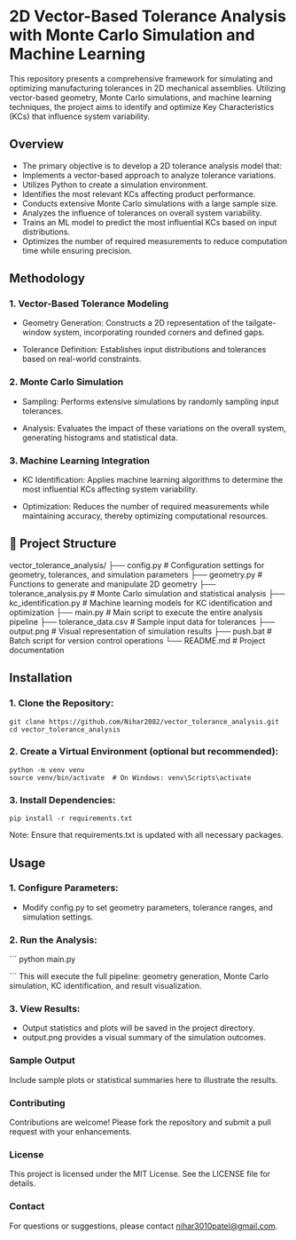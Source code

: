 # 2D Vector-Based Tolerance Analysis with Monte Carlo Simulation and Machine Learning

This repository presents a comprehensive framework for simulating and optimizing manufacturing tolerances in 2D mechanical assemblies. Utilizing vector-based geometry, Monte Carlo simulations, and machine learning techniques, the project aims to identify and optimize Key Characteristics (KCs) that influence system variability.

## Overview

- The primary objective is to develop a 2D tolerance analysis model that:
- Implements a vector-based approach to analyze tolerance variations.
- Utilizes Python to create a simulation environment.
- Identifies the most relevant KCs affecting product performance.
- Conducts extensive Monte Carlo simulations with a large sample size.
- Analyzes the influence of tolerances on overall system variability.
- Trains an ML model to predict the most influential KCs based on input distributions.
- Optimizes the number of required measurements to reduce computation time while ensuring precision.

## Methodology

### 1. Vector-Based Tolerance Modeling
- Geometry Generation: Constructs a 2D representation of the tailgate-window system, incorporating rounded corners and defined gaps.

- Tolerance Definition: Establishes input distributions and tolerances based on real-world constraints.

### 2. Monte Carlo Simulation
- Sampling: Performs extensive simulations by randomly sampling input tolerances.

- Analysis: Evaluates the impact of these variations on the overall system, generating histograms and statistical data.

### 3. Machine Learning Integration
- KC Identification: Applies machine learning algorithms to determine the most influential KCs affecting system variability.

- Optimization: Reduces the number of required measurements while maintaining accuracy, thereby optimizing computational resources.

## 📁 Project Structure

vector_tolerance_analysis/
├── config.py              # Configuration settings for geometry, tolerances, and simulation parameters
├── geometry.py            # Functions to generate and manipulate 2D geometry
├── tolerance_analysis.py  # Monte Carlo simulation and statistical analysis
├── kc_identification.py   # Machine learning models for KC identification and optimization
├── main.py                # Main script to execute the entire analysis pipeline
├── tolerance_data.csv     # Sample input data for tolerances
├── output.png             # Visual representation of simulation results
├── push.bat               # Batch script for version control operations
└── README.md              # Project documentation

## Installation

### 1. Clone the Repository:
```
git clone https://github.com/Nihar2082/vector_tolerance_analysis.git
cd vector_tolerance_analysis
```
### 2. Create a Virtual Environment (optional but recommended):
```
python -m venv venv
source venv/bin/activate  # On Windows: venv\Scripts\activate
```
### 3. Install Dependencies:
```
pip install -r requirements.txt
```
Note: Ensure that requirements.txt is updated with all necessary packages.

## Usage

### 1. Configure Parameters:
- Modify config.py to set geometry parameters, tolerance ranges, and simulation settings.
### 2. Run the Analysis:
´´´ 
python main.py

´´´
This will execute the full pipeline: geometry generation, Monte Carlo simulation, KC identification, and result visualization.

### 3. View Results:

- Output statistics and plots will be saved in the project directory.
- output.png provides a visual summary of the simulation outcomes.

###  Sample Output
Include sample plots or statistical summaries here to illustrate the results.

### Contributing
Contributions are welcome! Please fork the repository and submit a pull request with your enhancements.

### License
This project is licensed under the MIT License. See the LICENSE file for details.


### Contact
For questions or suggestions, please contact nihar3010patel@gmail.com.

<!-- 
## 🚀 How to Run

### ✅ Step 1: Check if Python is Installed  
Most systems already have Python installed. To check, open a terminal or command prompt and run:  

```sh
python --version
```

### ✅ Step 2: Install Required Libraries

Open your terminal or PowerShell and run:

```bash
python -m pip install matplotlib numpy
```
🔹 **matplotlib** → Used for visualizing simulation results with histograms and plots.  
🔹 **numpy** → Used for efficient numerical computations in the Monte Carlo simulation.  

### ✅ Step 3: Run the Analysis

**1️⃣ Open your terminal or PowerShell.**
**2️⃣ Navigate to your project folder:**

```bash
cd "F:\2. MASTER THESIS\vector_tolerance_analysis"
```
**3️⃣ Run the analysis:**

```bash
python main.py
```
**This executes the complete simulation, including geometry generation, Monte Carlo analysis, and Key Characteristics (KC) identification.**

### 📊 What You'll See

✅ Tailgate & Window Visualization:

- Displays the system with red zones highlighting the gap variations in the tailgate and window.

📈 Gap Variation Histograms:

- Visualizes the distribution of width and height variations in the gaps, allowing for analysis of how the gaps fluctuate across different runs.

🧠 Key Characteristic (KC) Contribution:

- Printed output showing the percent contribution of each Key Characteristic (KC) to the total variation.

Example:
- Tailgate contribution to gap variation: 79.40%  
- Window contribution to gap variation: 20.60%  



### 🧩 File Descriptions

📁 config.py – The Settings File

Purpose: Stores all your important parameters in one place.

🔧 Contains:

Nominal dimensions (tailgate & window)

Tolerance values

Number of Monte Carlo samples

Gap size

🧠 Why it’s helpful: You only need to change numbers once here, and the whole system uses the new values.

📁 geometry.py – The Drawing Artist
Purpose: Visually draws the tailgate and window with gaps and rounded corners.

🎨 What it does:

Draws a rectangle for the tailgate

Draws a smaller rectangle (inset) for the window

Shades the gap between them using red zones

Adds labels like "Left Gap", "Top Gap", etc.

🔎 Uses: matplotlib.patches for custom shapes

📁 tolerance_analysis.py – The Simulator
Purpose: Runs the Monte Carlo simulation to simulate real-world variation.

🧮 What it does:

Randomly generates size variations (based on normal distribution)

Calculates the gap in width and height

Plots histograms to show how much variation happens

📊 Visual Output:

Histogram of width gaps

Histogram of height gaps

📁 kc_identification.py – The KC Detector
Purpose: Identifies which dimension (tailgate or window) is more responsible for variation.

🧠 What it does:

Uses variance analysis to compute how much each component contributes to gap variation

Returns results like:

matlab
Copy
Edit
Tailgate contributes 65.8%
Window contributes 34.2%
🎯 Helps prioritize which part’s tolerance to control more tightly.

📁 main.py – The Conductor
Purpose: Runs everything in the right order like a project manager.

🎯 What it does:

Draws the geometry

Simulates the tolerances

Shows histograms of gap variations

Prints Key Characteristic contributions

📌 You just run this one file to trigger the full analysis pipeline.

✅ Next Steps (Optional Ideas)
Add ML module to predict which tolerances are most influential

Animate the gap variation across samples

Export results to CSV/Excel for reports

📬 Questions or Help?
Feel free to open an issue or message if you want help expanding this into Machine Learning, animation, or 3D!

vbnet
Copy
Edit

Let me know if you'd like me to include example output images, or turn this into a GitHub-style project with `.gitignore`, sample data folder, etc.





 -->
